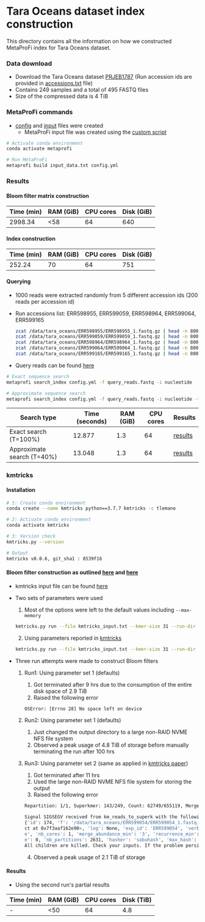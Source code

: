# Tara Oceans dataset index construction

This directory contains all the information on how we constructed MetaProFi index for Tara Oceans dataset.

### Data download

- Download the Tara Oceans dataset [PRJEB1787](https://www.ebi.ac.uk/ena/browser/view/PRJEB1787) (Run accession ids are provided in [accessions.txt](https://github.com/kalininalab/metaprofi/blob/master/benchmarks/tara_oceans_index/accessions.txt) file)
- Contains 249 samples and a total of 495 FASTQ files
- Size of the compressed data is 4 TiB

### MetaProFi commands

- [config](https://github.com/kalininalab/metaprofi/blob/master/benchmarks/tara_oceans_index/config.yml) and [input](https://github.com/kalininalab/metaprofi/blob/master/benchmarks/tara_oceans_index/input_data.txt) files were created
    - MetaProFi input file was created using the [custom script](https://github.com/kalininalab/metaprofi/blob/master/benchmarks/tara_oceans_index/tara_oceans_input_prep.py)

``` bash
# Activate conda environment
conda activate metaprofi

# Run MetaProFi
metaprofi build input_data.txt config.yml
```

### Results

#### Bloom filter matrix construction

| Time (min) | RAM (GiB) | CPU cores | Disk (GiB) |
| --- | --- | --- | --- |
| 2998.34 | <58 | 64 | 640 |

#### Index construction

| Time (min) | RAM (GiB) | CPU cores | Disk (GiB) |
| --- | --- | --- | --- |
| 252.24 | 70 | 64 | 751 |

#### Querying

- 1000 reads were extracted randomly from 5 different accession ids (200 reads per accession id)

- Run accessions list: ERR598955, ERR599059, ERR598964, ERR599064, ERR599165

    ``` bash
    zcat /data/tara_oceans/ERR598955/ERR598955_1.fastq.gz | head -n 800 > query_reads.fastq
    zcat /data/tara_oceans/ERR599059/ERR599059_1.fastq.gz | head -n 800 >> query_reads.fastq
    zcat /data/tara_oceans/ERR598964/ERR598964_1.fastq.gz | head -n 800 >> query_reads.fastq
    zcat /data/tara_oceans/ERR599064/ERR599064_1.fastq.gz | head -n 800 >> query_reads.fastq
    zcat /data/tara_oceans/ERR599165/ERR599165_1.fastq.gz | head -n 800 >> query_reads.fastq
    ```

- Query reads can be found [here](https://github.com/kalininalab/metaprofi/blob/master/benchmarks/tara_oceans_index/query_reads.fastq)

``` bash
# Exact sequence search
metaprofi search_index config.yml -f query_reads.fastq -i nucleotide

# Approximate sequence search
metaprofi search_index config.yml -f query_reads.fastq -i nucleotide -t 40
```

| Search type | Time (seconds) | RAM (GiB) | CPU cores | Results |
| --- | --- | --- | --- | --- |
| Exact search (T=100%) | 12.877 | 1.3 | 64 | [results](https://github.com/kalininalab/metaprofi/blob/master/benchmarks/tara_oceans_index/metaprofi_query_results-16_07_2021-11_54_08_t100.txt) |
| Approximate search (T=40%) | 13.048 | 1.3 | 64 | [results](https://github.com/kalininalab/metaprofi/blob/master/benchmarks/tara_oceans_index/metaprofi_query_results-16_07_2021-11_54_40_t40.txt) |

### kmtricks

#### Installation

``` bash
# 1: Create conda environment
conda create --name kmtricks python==3.7.7 kmtricks -c tlemane

# 2: Activate conda environment
conda activate kmtricks

# 3: Version check
kmtricks.py --version

# Output
kmtricks v0.0.6, git_sha1 : 8539f16
```

#### Bloom filter construction as outlined [here](https://github.com/pierrepeterlongo/kmtricks_benchmarks/tree/master/tara-metag-bacterial/expe_kmtricks) and [here](https://github.com/tlemane/kmtricks)

- kmtricks input file can be found [here](https://github.com/kalininalab/metaprofi/blob/master/benchmarks/tara_oceans_index/kmtricks_input.txt)
- Two sets of parameters were used
    1.  Most of the options were left to the default values including `--max-memory`

    ``` bash
    kmtricks.py run --file kmtricks_input.txt --kmer-size 31 --run-dir /data/kmtricks/tara_oceans/ --count-abundance-min 1 --mode bf_trp --nb-cores 64 --lz4 --log-files merge --max-hash 40000000000 --hasher sabuhash --split howde
    ```

    2. Using parameters reported in [kmtricks](https://github.com/pierrepeterlongo/kmtricks_benchmarks/tree/master/tara-metag-bacterial/expe_kmtricks)

    ``` bash
    kmtricks.py run --file kmtricks_input.txt --kmer-size 31 --run-dir /data/kmtricks/tara_oceans/ --count-abundance-min 1 --max-count 256 --max-memory 8000 --mode bf_trp --nb-cores 64 --lz4 --merge-abundance-min 3 --recurrence-min 1 --save-if 1 --log-files merge --max-hash 40000000000 --hasher sabuhash --split howde
    ```

- Three run attempts were made to construct Bloom filters
    1. Run1: Using parameter set 1 (defaults)
        1. Got terminated after 9 hrs due to the consumption of the entire disk space of 2.9 TiB
        2. Raised the following error

        ``` bash
        OSError: [Errno 28] No space left on device
        ```

    2. Run2: Using parameter set 1 (defaults)
        1. Just changed the output directory to a large non-RAID NVME NFS file system
        2. Observed a peak usage of 4.8 TiB of storage before manually terminating the run after 100 hrs
    3. Run3: Using parameter set 2 (same as applied in [kmtricks paper](https://github.com/pierrepeterlongo/kmtricks_benchmarks/tree/master/tara-metag-bacterial/expe_kmtricks))
        1. Got terminated after 11 hrs
        2. Used the large non-RAID NVME NFS file system for storing the output
        3. Raised the following error

        ``` bash
        Repartition: 1/1, Superkmer: 143/249, Count: 62749/655119, Merge: 0/2631, Output: 0/1

        Signal SIGSEGV received from km_reads_to_superk with the following arguments:
        {'id': 174, 'f': '/data/tara_oceans/ERR599054/ERR599054_1.fastq.gz,/data/tara_oceans/ERR599054/ERR599054_2.fastq.gz', 'fof': <__main__.Fof obje
        ct at 0x7f3aaf162e90>, 'log': None, 'exp_id': 'ERR599054', 'verbose': False, 'debug': False, 'cmd': 'run', 'file': 'input.txt', 'run_dir': '/data/kmtricks/tara_oceans/', 'kmer_size': 31, 'count_abundance_min': 1, 'abundance_max': 3000000000, 'max_count': 256, 'max_memory': 8000, 'mode': 'bf_trp', 'kff_output': 0, 'log_files': 'merg
        e', 'nb_cores': 1, 'merge_abundance_min': '3', 'recurrence_min': 1, 'save_if': 1, 'skip_merge': 0, 'until': 'all', 'only': 'all', 'minimizer_type': 0, 'minimizer_size': 10, 'repartition_typ
        e': 0, 'nb_partitions': 2631, 'hasher': 'sabuhash', 'max_hash': 40000000000, 'split': 'howde', 'keep_tmp': 0, 'lz4': 1, 'abundance_min': 1}.
        All children are killed. Check your inputs. If the problem persists, please contact us with a description of your run and the following files: ./km_backtrace/backtrace.log and ~/anaconda3/envs/kmtricks/bin/build/build_infos.txt.
        ```

        4. Observed a peak usage of 2.1 TiB of storage

#### Results

- Using the second run's partial results

| Time (min) | RAM (GiB) | CPU cores | Disk (TiB) |
| --- | --- | --- | --- |
| - | <50 | 64| 4.8 |